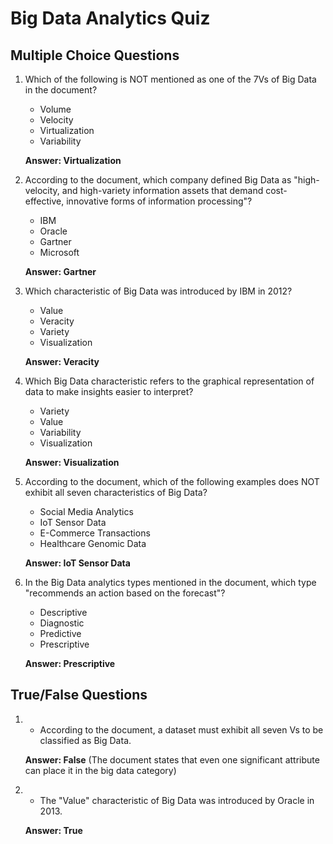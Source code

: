 # Big Data Analytics Quiz

## Multiple Choice Questions

1. Which of the following is NOT mentioned as one of the 7Vs of Big Data in the document?

   - Volume
   - Velocity
   - Virtualization
   - Variability

   **Answer: Virtualization**

1. According to the document, which company defined Big Data as "high-velocity, and high-variety information assets that demand cost-effective, innovative forms of information processing"?

   - IBM
   - Oracle
   - Gartner
   - Microsoft

   **Answer: Gartner**

1. Which characteristic of Big Data was introduced by IBM in 2012?

   - Value
   - Veracity
   - Variety
   - Visualization

   **Answer: Veracity**

1. Which Big Data characteristic refers to the graphical representation of data to make insights easier to interpret?

   - Variety
   - Value
   - Variability
   - Visualization

   **Answer: Visualization**

1. According to the document, which of the following examples does NOT exhibit all seven characteristics of Big Data?

   - Social Media Analytics
   - IoT Sensor Data
   - E-Commerce Transactions
   - Healthcare Genomic Data

   **Answer: IoT Sensor Data**

1. In the Big Data analytics types mentioned in the document, which type "recommends an action based on the forecast"?

   - Descriptive
   - Diagnostic
   - Predictive
   - Prescriptive

   **Answer: Prescriptive**

## True/False Questions

1. - According to the document, a dataset must exhibit all seven Vs to be classified as Big Data.

   **Answer: False** (The document states that even one significant attribute can place it in the big data category)

2. - The "Value" characteristic of Big Data was introduced by Oracle in 2013.

   **Answer: True**
